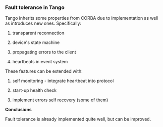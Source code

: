 ### Fault tolerance in Tango

Tango inherits some properties from CORBA due to implementation as well as introduces new ones. Specifically:

1) transparent reconnection

2) device's state machine

3) propagating errors to the client

4) heartbeats in event system

These features can be extended with:

1) self monitoring - integrate heartbeat into protocol

2) start-up health check

3) implement errors self recovery (some of them)

**Conclusions**

Fault tolerance is already implemented quite well, but can be improved.
